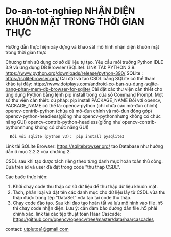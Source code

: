 # Do-an-tot-nghiep NHẬN DIỆN KHUÔN MẶT TRONG THỜI GIAN THỰC

Hướng dẫn thực hiện xây dựng và khảo sát mô hình nhận diện khuôn mặt trong thời gian thực

Chương trình sử dụng cơ sở dữ liệu tự tạo. Yêu cầu môi trường Python IDLE 3.9 và ứng dụng DB Browser (SQLite).
LINK TẢI: PYTHON 3.9: https://www.python.org/downloads/release/python-390/
          SQLite    : https://sqlitebrowser.org/
Cài đặt và tạo CSDL bằng SQLite có thể tham khảo tại đây: https://www.dotplays.com/android-co-ban-su-dung-sqlite-bang-phan-mem-db-browser-for-sqlite/
Cài đặt các thư viện cần thiết cho ứng dụng Python bằng lệnh pip install trong cửa sổ Command Prompt.
Một số thư viện cần thiết:
cú pháp: pip install PACKAGE_NAME
      Đối với opencv, PACKAGE_NAME có thể là:
                    opencv-python (chỉ chứa các mô-đun chính)
                    opencv-contrib-python (chứa cả mô-đun chính và mô-đun đóng góp)
                    opencv-python-headless(giống như opencv-pythonnhưng không có chức năng GUI)
                    opencv-contrib-python-headless(giống như opencv-contrib-pythonnhưng không có chức năng GUI)
                    
      Đối với sqlite (python v3):  pip install pysqlite3 
      
      
     
      
Link tải SQLite Browser: https://sqlitebrowser.org/ tạo Database như hướng dẫn ở mục 2.2.2 của chương 2.


CSDL sau khi tạo được tách riêng theo từng danh mục hoàn toàn thủ công. Dựa trên id và user đã đặt trong code "thu thap CSDL".

Các bước thực hiện:
1)	Khởi chạy code thu thập cơ sở dữ liệu để thu thập dữ liệu khuôn mặt.
2)	Tách, phân loại và đặt tên các danh mục cho dữ liệu lấy từ CSDL vừa thu thập được trong tệp “DataSet” vừa tạo tại code thu thập.
3)	Chạy code đào tạo. Sau khi đào tạo hoàn tất và lưu mô hình vào file .h5 thì chạy code nhận diện.
 Lưu ý: cần đảm bảo đường dẫn file .h5 phải chính xác.
 link tải các tệp thuật toán Haar Cascade: https://github.com/opencv/opencv/tree/master/data/haarcascades
 
 
 
 
 contact: utplutoa1@gmail.com
